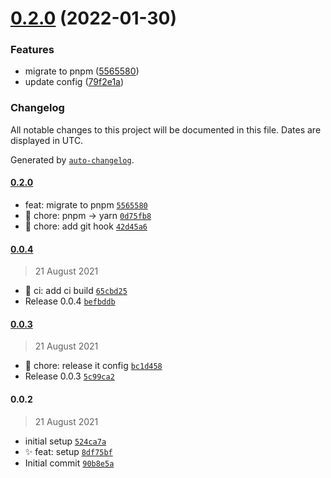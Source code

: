 # [0.2.0](https://github.com/LinbuduLab/node-lib-starter/compare/0.0.4...0.2.0) (2022-01-30)


### Features

* migrate to pnpm ([5565580](https://github.com/LinbuduLab/node-lib-starter/commit/556558098386139e2ed868e8cd1aac401be0e578))
* update config ([79f2e1a](https://github.com/LinbuduLab/node-lib-starter/commit/79f2e1aaef68f5ee3967165bf27ba975a9b9a9da))

### Changelog

All notable changes to this project will be documented in this file. Dates are displayed in UTC.

Generated by [`auto-changelog`](https://github.com/CookPete/auto-changelog).

#### [0.2.0](https://github.com/linbudu599/node-lib-starter/compare/0.0.4...0.2.0)

- feat: migrate to pnpm [`5565580`](https://github.com/linbudu599/node-lib-starter/commit/556558098386139e2ed868e8cd1aac401be0e578)
- :wrench: chore: pnpm -&gt; yarn [`0d75fb8`](https://github.com/linbudu599/node-lib-starter/commit/0d75fb8b4737d1144889bfddd6320a92b5eedf7d)
- :wrench: chore: add git hook [`42d45a6`](https://github.com/linbudu599/node-lib-starter/commit/42d45a667b41a0fdfd1be0ee4a94688720ed2ba5)

#### [0.0.4](https://github.com/linbudu599/node-lib-starter/compare/0.0.3...0.0.4)

> 21 August 2021

- :construction_worker: ci: add ci build [`65cbd25`](https://github.com/linbudu599/node-lib-starter/commit/65cbd25cc5cf43104e97323cbbcce3538da63162)
- Release 0.0.4 [`befbddb`](https://github.com/linbudu599/node-lib-starter/commit/befbddb7f45b4595f69c2827ccaa82b0b8a7354e)

#### [0.0.3](https://github.com/linbudu599/node-lib-starter/compare/0.0.2...0.0.3)

> 21 August 2021

- :wrench: chore: release it config [`bc1d458`](https://github.com/linbudu599/node-lib-starter/commit/bc1d458600a355ce0b78f6f739f3c91226e50230)
- Release 0.0.3 [`5c99ca2`](https://github.com/linbudu599/node-lib-starter/commit/5c99ca2f2bb215ebcaecd2f39513238cfb36f256)

#### 0.0.2

> 21 August 2021

- initial setup [`524ca7a`](https://github.com/linbudu599/node-lib-starter/commit/524ca7ae77cb2fff4344f9acfdd0d20489332b17)
- :sparkles: feat: setup [`8df75bf`](https://github.com/linbudu599/node-lib-starter/commit/8df75bfe9b77fde4ebf9212fb4b9effc0c13acd6)
- Initial commit [`90b8e5a`](https://github.com/linbudu599/node-lib-starter/commit/90b8e5a782b06411c3f6c54a529a3c75c42c034d)
